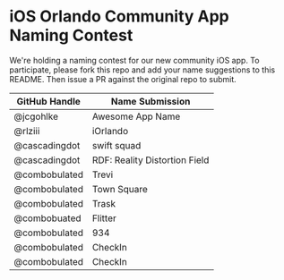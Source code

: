 # iOS Orlando Community App Naming Contest

We're holding a naming contest for our new community iOS app. To participate, please fork this repo and add your name suggestions to this README. Then issue a PR against the original repo to submit.

| GitHub Handle | Name Submission  |
| ------------- | ---------------- |
| @jcgohlke     | Awesome App Name |
| @rlziii       | iOrlando         |
| @cascadingdot | swift squad                    |
| @cascadingdot | RDF: Reality Distortion Field  |
| @combobulated | Trevi            |
| @combobulated | Town Square      |
| @combobulated | Trask            |
| @combobuated  | Flitter          |
| @combobulated | 934              |
| @combobulated | CheckIn          |
| @combobulated | CheckIn          |
